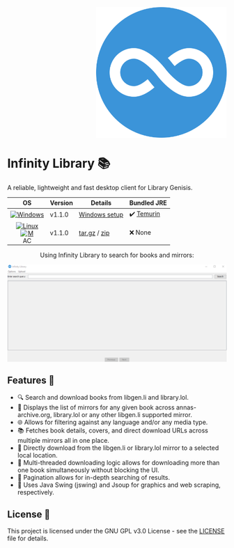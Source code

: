 <div style="display: flex; align-items: flex-start;">
  <div style="flex: 1;">
  </div>
  <div>
    <a href="https://github.com/JakeTurner616/Infinity-Library/">
      <img align="right" width="300" height="300" src="https://github.com/JakeTurner616/Infinity-Library/blob/main/docs/icon.png?raw=true">
    </a>
  </div>
</div>

# Infinity Library 📚

A reliable, lightweight and fast desktop client for Library Genisis.

| **OS**                                                                                                                                 | **Version**    | **Details**                                                                                                            | **Bundled JRE**                                                                                        |
|:--------------------------------------------------------------------------------------------------------------------------------------:|----------------|-----------------------------------------------------------------------------------------------------------------------|-------------------------------------------------------------------------------------------------------|
| <a href="https://github.com/JakeTurner616/Infinity-Library/"><img src="https://github.com/relliv/operating-system-logos/blob/master/src/32x32/WIN.png?raw=true" alt="Windows" style="display: block; margin: auto;"/></a> | v1.1.0 | [Windows setup](https://github.com/JakeTurner616/Infinity-Library/releases/download/v1.1.0/InfinityLibrary-setup.exe) | ✔️ [Temurin](https://adoptium.net/temurin/releases/?os=windows&package=jre)                           |
| <a href="https://github.com/JakeTurner616/Infinity-Library/"><img src="https://github-production-user-asset-6210df.s3.amazonaws.com/76662862/283240699-2481dc48-be6b-4ebb-9e8c-3b957efe69fa.png" width="32" height="32" alt="Linux" /><img src="https://user-images.githubusercontent.com/25181517/186884152-ae609cca-8cf1-4175-8d60-1ce1fa078ca2.png" width="32" height="32" alt="MAC" style="display: block; margin: auto;"/></a> | v1.1.0 | [tar.gz](https://github.com/JakeTurner616/Infinity-Library/archive/refs/tags/v1.1.0.tar.gz) / [zip](https://github.com/JakeTurner616/Infinity-Library/archive/refs/tags/v1.1.0.zip) | ❌ None                                      |

<div style="text-align: center;">
  <p>Using Infinity Library to search for books and mirrors:</p>
  <img src="https://raw.githubusercontent.com/JakeTurner616/Infinity-Library/main/docs/InfinityLibrary.gif" alt="Using the application to find book mirrors" style="display: block; margin: auto;">
</div>


## Features 🌟

- 🔍 Search and download books from libgen.li and library.lol.
- 📖 Displays the list of mirrors for any given book across annas-archive.org, library.lol or any other libgen.li supported mirror.
- 🌐 Allows for filtering against any language and/or any media type.
- 📚 Fetches book details, covers, and direct download URLs across multiple mirrors all in one place.
- 💾 Directly download from the libgen.li or library.lol mirror to a selected local location.
- 🚀 Multi-threaded downloading logic allows for downloading more than one book simultaneously without blocking the UI.
- 🔢 Pagination allows for in-depth searching of results.
- 🎨 Uses Java Swing (jswing) and Jsoup for graphics and web scraping, respectively.

## License 📜

This project is licensed under the GNU GPL v3.0 License - see the [LICENSE](https://github.com/JakeTurner616/Infinity-Library/blob/main/LICENSE) file for details.
